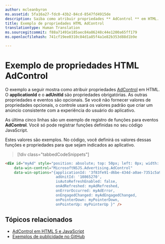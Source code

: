 ```yaml
---
author: mcleanbyron
ms.assetid: 5fa16a27-fdc0-43b2-84cd-8547fd4915de
description: Saiba como atribuir propriedades ** AdControl ** em HTML.
title: Exemplo de propriedades HTML AdControl
translationtype: Human Translation
ms.sourcegitcommit: f88a71491e185aec84a86248c44e1200a65ff179
ms.openlocfilehash: 741cf19ee0310c84d1a85f4a1e82b353d88d1b9e

---
```


# <a name="adcontrol-html-properties-example"></a>Exemplo de propriedades HTML AdControl

O exemplo a seguir mostra como atribuir propriedades [AdControl](https://msdn.microsoft.com/library/windows/apps/microsoft.advertising.winrt.ui.adcontrol.aspx) em HTML. O **applicationId** e o **adUnitId** são propriedades obrigatórias. As outras propriedades e eventos são opcionais. Se você não fornecer valores de propriedades opcionais, o controle usará os valores padrão que criar um anúncio consistente com a experiência do usuário do aplicativo.

As última cinco linhas são um exemplo de registro de funções para eventos **AdControl**. Você só pode registrar funções definidas no seu código JavaScript.

Estes valores são exemplos. No código, você definirá os valores dessas funções e propriedades para que sejam indicados ao aplicativo.

> [!div class="tabbedCodeSnippets"]
``` html
<div id="myAd" style="position: absolute; top: 50px; left: 0px; width: 300px; height: 250px; z-index: 1"
    data-win-control="MicrosoftNSJS.Advertising.AdControl"
    data-win-options="{applicationId: '3f83fe91-d6be-434d-a0ae-7351c5a997f1',
                       adUnitId: '10865270',
                       isAutoRefreshEnabled: false,
                       onAdRefreshed: myAdRefreshed,
                       onErrorOccurred: myAdError,
                       onEngagedChanged: myAdEngagedChanged,
                       onPointerDown: myPointerDown,
                       onPointerUp: myPointerUp }" />
```

## <a name="related-topics"></a>Tópicos relacionados

* [AdControl em HTML 5 e JavaScript](adcontrol-in-html-5-and-javascript.md)
* [Exemplos de publicidade no GitHub](http://aka.ms/githubads)

 



<!--HONumber=Dec16_HO2-->


